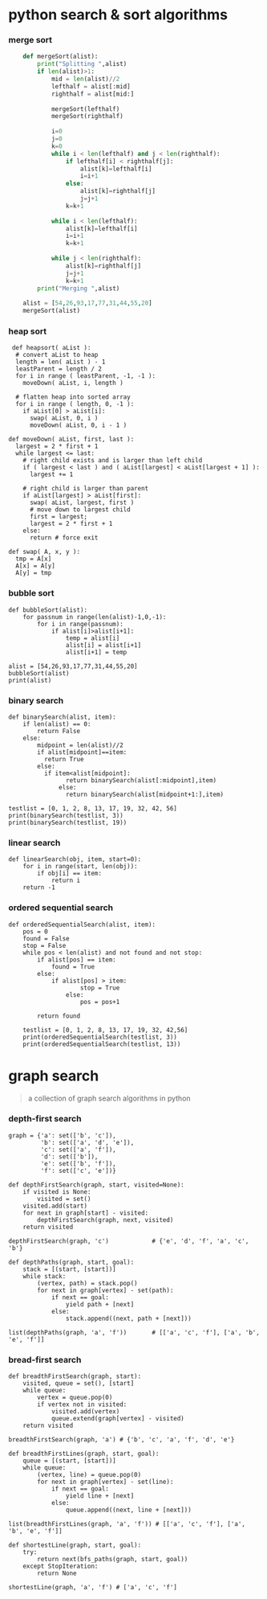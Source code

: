 # python search & sort algorithms

### merge sort
```python
	def mergeSort(alist):
	    print("Splitting ",alist)
	    if len(alist)>1:
	        mid = len(alist)//2
	        lefthalf = alist[:mid]
	        righthalf = alist[mid:]
	
	        mergeSort(lefthalf)
	        mergeSort(righthalf)
	
	        i=0
	        j=0
	        k=0
	        while i < len(lefthalf) and j < len(righthalf):
	            if lefthalf[i] < righthalf[j]:
	                alist[k]=lefthalf[i]
	                i=i+1
	            else:
	                alist[k]=righthalf[j]
	                j=j+1
	            k=k+1
	
	        while i < len(lefthalf):
	            alist[k]=lefthalf[i]
	            i=i+1
	            k=k+1
	
	        while j < len(righthalf):
	            alist[k]=righthalf[j]
	            j=j+1
	            k=k+1
	    print("Merging ",alist)
	
	alist = [54,26,93,17,77,31,44,55,20]
	mergeSort(alist)
```
### heap sort
 
	 def heapsort( aList ):
	  # convert aList to heap
	  length = len( aList ) - 1
	  leastParent = length / 2
	  for i in range ( leastParent, -1, -1 ):
	    moveDown( aList, i, length )
	 
	  # flatten heap into sorted array
	  for i in range ( length, 0, -1 ):
	    if aList[0] > aList[i]:
	      swap( aList, 0, i )
	      moveDown( aList, 0, i - 1 )
	 
	def moveDown( aList, first, last ):
	  largest = 2 * first + 1
	  while largest <= last:
	    # right child exists and is larger than left child
	    if ( largest < last ) and ( aList[largest] < aList[largest + 1] ):
	      largest += 1
	 
	    # right child is larger than parent
	    if aList[largest] > aList[first]:
	      swap( aList, largest, first )
	      # move down to largest child
	      first = largest;
	      largest = 2 * first + 1
	    else:
	      return # force exit

	def swap( A, x, y ):
	  tmp = A[x]
	  A[x] = A[y]
	  A[y] = tmp

### bubble sort
	
	def bubbleSort(alist):
	    for passnum in range(len(alist)-1,0,-1):
	        for i in range(passnum):
	            if alist[i]>alist[i+1]:
	                temp = alist[i]
	                alist[i] = alist[i+1]
	                alist[i+1] = temp
	
	alist = [54,26,93,17,77,31,44,55,20]
	bubbleSort(alist)
	print(alist)



 
### binary search
 
 
	def binarySearch(alist, item):
	    if len(alist) == 0:
	        return False
	    else:
	        midpoint = len(alist)//2
	        if alist[midpoint]==item:
	          return True
	        else:
	          if item<alist[midpoint]:
		            return binarySearch(alist[:midpoint],item)
		          else:
		            return binarySearch(alist[midpoint+1:],item)
		
	testlist = [0, 1, 2, 8, 13, 17, 19, 32, 42, 56]
	print(binarySearch(testlist, 3))
	print(binarySearch(testlist, 19))
 
### linear search
 
	def linearSearch(obj, item, start=0):
	    for i in range(start, len(obj)):
	        if obj[i] == item:
	            return i
	    return -1

### ordered sequential search
	
	def orderedSequentialSearch(alist, item):
	    pos = 0
	    found = False
	    stop = False
	    while pos < len(alist) and not found and not stop:
	        if alist[pos] == item:
	            found = True
	        else:
	            if alist[pos] > item:
		                stop = True
		            else:
		                pos = pos+1
		
		    return found
		
		testlist = [0, 1, 2, 8, 13, 17, 19, 32, 42,56]
		print(orderedSequentialSearch(testlist, 3))
		print(orderedSequentialSearch(testlist, 13))


# graph search
> a collection of graph search algorithms in python

### depth-first search

	graph = {'a': set(['b', 'c']),
	         'b': set(['a', 'd', 'e']),
	         'c': set(['a', 'f']),
	         'd': set(['b']),
	         'e': set(['b', 'f']),
	         'f': set(['c', 'e'])}

	def depthFirstSearch(graph, start, visited=None):
	    if visited is None:
	        visited = set()
	    visited.add(start)
	    for next in graph[start] - visited:
	        depthFirstSearch(graph, next, visited)
	    return visited
	
	depthFirstSearch(graph, 'c')            # {'e', 'd', 'f', 'a', 'c', 'b'}
	
	def depthPaths(graph, start, goal):
	    stack = [(start, [start])]
	    while stack:
	        (vertex, path) = stack.pop()
	        for next in graph[vertex] - set(path):
	            if next == goal:
	                yield path + [next]
	            else:
	                stack.append((next, path + [next]))
	
	list(depthPaths(graph, 'a', 'f'))       # [['a', 'c', 'f'], ['a', 'b', 'e', 'f']]

### bread-first search
	
	def breadthFirstSearch(graph, start):
	    visited, queue = set(), [start]
	    while queue:
	        vertex = queue.pop(0)
	        if vertex not in visited:
	            visited.add(vertex)
	            queue.extend(graph[vertex] - visited)
	    return visited
	
	breadthFirstSearch(graph, 'a') # {'b', 'c', 'a', 'f', 'd', 'e'}
	
	def breadthFirstLines(graph, start, goal):
	    queue = [(start, [start])]
	    while queue:
	        (vertex, line) = queue.pop(0)
	        for next in graph[vertex] - set(line):
	            if next == goal:
	                yield line + [next]
	            else:
	                queue.append((next, line + [next]))
	
	list(breadthFirstLines(graph, 'a', 'f')) # [['a', 'c', 'f'], ['a', 'b', 'e', 'f']]
	
	def shortestLine(graph, start, goal):
	    try:
	        return next(bfs_paths(graph, start, goal))
	    except StopIteration:
	        return None
	
	shortestLine(graph, 'a', 'f') # ['a', 'c', 'f']
